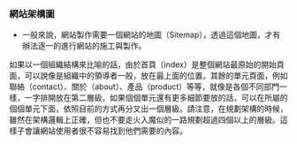 ### 網站架構圖

* 一般來說，網站製作需要一個網站的地圖（Sitemap），透過這個地圖，才有辦法逐一的進行網站的施工與製作。

如果以一個組織結構來比喻的話，由於首頁（index）是整個網站最原始的開始頁面，可以說像是組織中的領導者一般，放在最上面的位置。其餘的單元頁面，例如聯絡（contact）、關於（about）、產品（product）等等，就像是各個不同部門一樣，一字排開放在第二層級。如果個個單元還有更多細節要放的話，可以在所屬的個個單元下面，依照目前的方式再分叉出一個層級。請注意，在規劃架構的時候，雖然在架構邏輯上正確，但也不要走火入魔似的一路規劃超過四個以上的層級。這樣子會讓網站使用者很不容易找到他們需要的內容。
